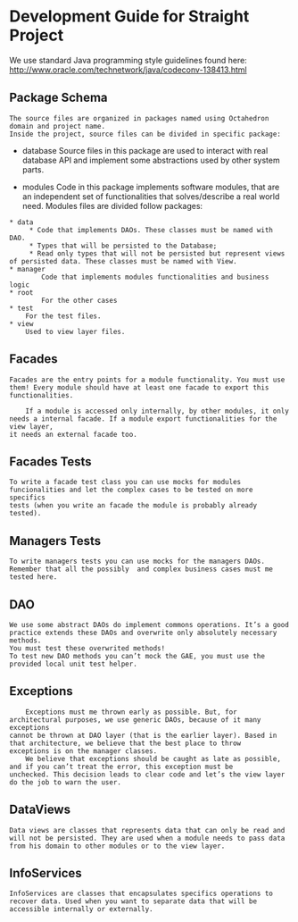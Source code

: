 # Development Guide for Straight Project

We use standard Java programming style guidelines found here:
http://www.oracle.com/technetwork/java/codeconv-138413.html

## Package Schema
    The source files are organized in packages named using Octahedron domain and project name. 
    Inside the project, source files can be divided in specific package:

*   database
	Source files in this package are used to interact with real database API and implement some abstractions used by other system parts.

*    modules
	Code in this package implements software modules, that are an independent set of functionalities that solves/describe a real world 
	need. Modules files are divided follow packages:

    * data
	     * Code that implements DAOs. These classes must be named with DAO.
	     * Types that will be persisted to the Database;
	     * Read only types that will not be persisted but represent views of persisted data. These classes must be named with View.
    * manager
	        Code that implements modules functionalities and business logic
	* root
	        For the other cases 
	* test
	    For the test files.
	* view
	    Used to view layer files.
	    
## Facades
    Facades are the entry points for a module functionality. You must use them! Every module should have at least one facade to export this functionalities.

		If a module is accessed only internally, by other modules, it only needs a internal facade. If a module export functionalities for the view layer, 
	it needs an external facade too.

## Facades Tests
    To write a facade test class you can use mocks for modules funcionalities and let the complex cases to be tested on more specifics 
    tests (when you write an facade the module is probably already tested).

## Managers Tests
    To write managers tests you can use mocks for the managers DAOs. Remember that all the possibly  and complex business cases must me tested here.
    
## DAO
    We use some abstract DAOs do implement commons operations. It’s a good practice extends these DAOs and overwrite only absolutely necessary methods.
	You must test these overwrited methods!
	To test new DAO methods you can’t mock the GAE, you must use the provided local unit test helper.

## Exceptions
    	Exceptions must me thrown early as possible. But, for architectural purposes, we use generic DAOs, because of it many exceptions 
    cannot be thrown at DAO layer (that is the earlier layer). Based in that architecture, we believe that the best place to throw 
    exceptions is on the manager classes.
    	We believe that exceptions should be caught as late as possible, and if you can’t treat the error, this exception must be 
    unchecked. This decision leads to clear code and let’s the view layer do the job to warn the user.
    
## DataViews
    Data views are classes that represents data that can only be read and will not be persisted. They are used when a module needs to pass data 
    from his domain to other modules or to the view layer.

## InfoServices
    InfoServices are classes that encapsulates specifics operations to recover data. Used when you want to separate data that will be 
    accessible internally or externally.
